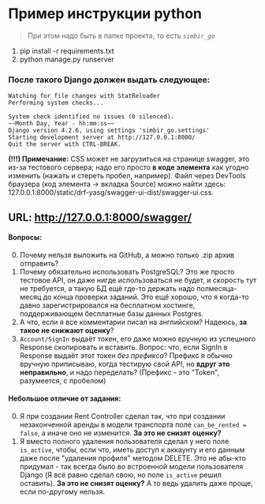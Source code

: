 # Пример инструкции python
> При этом надо быть в папке проекта, то есть _`simbir_go`_
1. pip install -r requirements.txt
2. python manage.py runserver

### После такого Django должен выдать следующее:

<pre><code>Watching for file changes with StatReloader
Performing system checks...

System check identified no issues (0 silenced).
~~Month Day, Year - hh:mm:ss~~
Django version 4.2.6, using settings 'simbir_go.settings'
Starting development server at http://127.0.0.1:8000/
Quit the server with CTRL-BREAK.</code></pre>

__(!!!) Примечание:__ CSS может не загрузиться на странице swagger, это из-за тестового сервера; надо его просто **в коде элемента** как угодно изменить (нажать и стереть пробел, например). Файл через DevTools браузера (код элемента -> вкладка Source) можно найти здесь: 127.0.0.1:8000/static/drf-yasg/swagger-ui-dist/swagger-ui.css. 
## URL: http://127.0.0.1:8000/swagger/
#### Вопросы:
0. Почему нельзя выложить на GitHub, а можно только .zip архив отправить?
1. Почему обязательно использовать PostgreSQL? Это же просто тестовое API, он даже нигде использоваться не будет, и скорость тут не требуется, а такую БД ещё где-то держать надо полмесяца-месяц до конца проверки заданий. Это ещё хорошо, что я когда-то давно зарегистрировался на бесплатном хостинге, поддерживающем бесплатные базы данных Postgres.
2. А что, если я все комментарии писал на английском? Надеюсь, **за такое не снижают оценку**?
3. `Account/SignIn` выдаёт токен, его даже можно вручную из успешного Response скопировать и вставить. Вопрос: что, если SignIn в Response выдаёт этот токен _без префикса_? Префикс я обычно вручную приписываю, когда тестирую свой API, но **вдруг это неправильно**, и надо переделать? (Префикс - это "Token", разумеется, с пробелом)
#### Небольшое отличие от задания:
0. Я при создании Rent Controller сделал так, что при создании незаконченной аренды в модели транспорта поле <code>can_be_rented = false</code>, а иначе оно не изменится. __За это не снизят оценку?__
1. Я вместо полного удаления пользователя сделал у него поле <code>is_active</code>, чтобы, если что, иметь доступ к аккаунту и его данным даже после "удаления профиля" методом DELETE. Это не абы-кто придумал - так всегда было во встроенной модели пользователя Django (Я всё равно сделал свою, но поле `is_active` решил оставить). __За это не снизят оценку?__ А то ведь удалить даже проще, если по-другому нельзя.